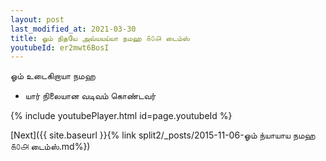 ```yaml
---
layout: post
last_modified_at: 2021-03-30
title: ஓம் நிதயே அவ்யயய்யா நமஹ ௧௦௮ டைம்ஸ்
youtubeId: er2mwt6BosI
---
```

 
 
 ஓம் உடைகிறாயா நமஹ  
 
 -  யார் நிலையான வடிவம் கொண்டவர் 
 
  
 
  
 
 
 
 
 
 


{% include youtubePlayer.html id=page.youtubeId %}
 
[Next]({{ site.baseurl }}{% link  split2/_posts/2015-11-06-ஓம் ந்யாயாய நமஹ ௧௦௮ டைம்ஸ்.md%})
 
